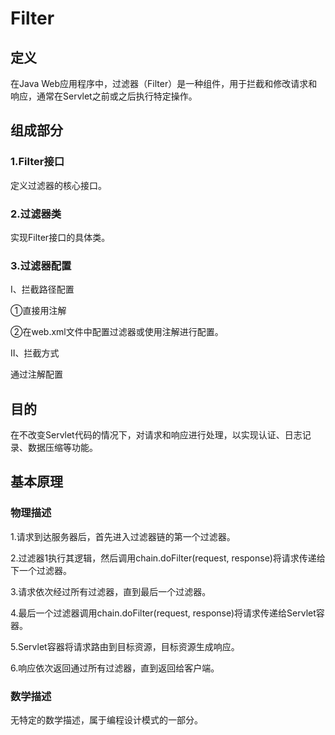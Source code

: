 # Filter

## 定义

在Java Web应用程序中，过滤器（Filter）是一种组件，用于拦截和修改请求和响应，通常在Servlet之前或之后执行特定操作。

## 组成部分

### 1.Filter接口

定义过滤器的核心接口。

### 2.过滤器类

实现Filter接口的具体类。

### 3.过滤器配置

Ⅰ、拦截路径配置

①直接用注解

②在web.xml文件中配置过滤器或使用注解进行配置。

Ⅱ、拦截方式

通过注解配置





## 目的

在不改变Servlet代码的情况下，对请求和响应进行处理，以实现认证、日志记录、数据压缩等功能。

## 基本原理

### 物理描述

1.请求到达服务器后，首先进入过滤器链的第一个过滤器。

2.过滤器1执行其逻辑，然后调用chain.doFilter(request, response)将请求传递给下一个过滤器。

3.请求依次经过所有过滤器，直到最后一个过滤器。

4.最后一个过滤器调用chain.doFilter(request, response)将请求传递给Servlet容器。

5.Servlet容器将请求路由到目标资源，目标资源生成响应。

6.响应依次返回通过所有过滤器，直到返回给客户端。



### 数学描述

无特定的数学描述，属于编程设计模式的一部分。